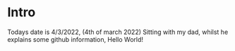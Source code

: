 # Intro
Todays date is 4/3/2022, (4th of march 2022)
Sitting with my dad, whilst he explains some github information, Hello World!

